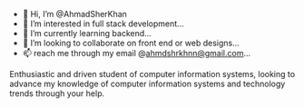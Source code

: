 - 👋 Hi, I’m @AhmadSherKhan
- 👀 I’m interested in  full stack development...
- 🌱 I’m currently learning backend...
- 💞️ I’m looking to collaborate on front end or web designs...
- 📫 reach me through my email @ahmdshrkhnn@gmail.com...

Enthusiastic and driven student of computer information systems, looking to advance my knowledge of computer information systems and technology trends through your help. 
